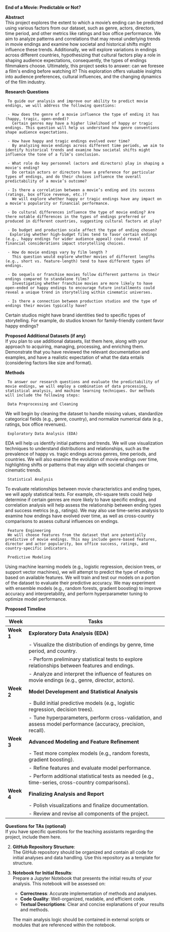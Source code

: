 **End of a Movie: Predictable or Not?**  

**Abstract**  
     This project explores the extent to which a movie’s ending can be predicted using various factors from our dataset, such as genre, actors, directors, time period, and other metrics like ratings and box office performance. We aim to analyze patterns and correlations that may reveal underlying trends in movie endings and examine how societal and historical shifts might influence these trends. Additionally, we will explore variations in endings across different countries, hypothesizing that cultural factors play a role in shaping audience expectations, consequently, the types of endings filmmakers choose. Ultimately, this project seeks to answer: can we foresee a film's ending before watching it? This exploration offers valuable insights into audience preferences, cultural influences, and the changing dynamics of the film industry.

**Research Questions**

     To guide our analysis and improve our ability to predict movie endings, we will address the following questions:
     
     - How does the genre of a movie influence the type of ending it has (happy, tragic, open-ended)?
       Certain genres may have a higher likelihood of happy or tragic endings. This question will help us understand how genre conventions shape audience expectations.
       
     - How have happy and tragic endings evolved over time?
       By analyzing movie endings across different time periods, we aim to identify historical trends and examine how societal shifts might influence the tone of a film’s conclusion.
       
     - What role do key personnel (actors and directors) play in shaping a movie's ending?
       Do certain actors or directors have a preference for particular types of endings, and do their choices influence the overall predictability of a movie’s outcome?
       
     - Is there a correlation between a movie’s ending and its success (ratings, box office revenue, etc.)?
       We will explore whether happy or tragic endings have any impact on a movie's popularity or financial performance.
     
     - Do cultural differences influence the type of movie ending? Are there notable differences in the types of endings preferred or produced in different countries, suggesting cultural factors at play?
    
     - Do budget and production scale affect the type of ending chosen?
      Exploring whether high-budget films tend to favor certain endings (e.g., happy endings for wider audience appeal) could reveal if financial considerations impact storytelling choices.

     - How do movie endings vary by film length ?
       This question would explore whether movies of different lengths (e.g., short vs. feature-length) tend to have different types of endings.

     - Do sequels or franchise movies follow different patterns in their endings compared to standalone films?
       Investigating whether franchise movies are more likely to have open-ended or happy endings to encourage future installments could reveal a unique trend in storytelling within cinematic universes.
       
     - Is there a connection between production studios and the type of endings their movies typically have?
Certain studios might have brand identities tied to specific types of storytelling. For example, do studios known for family-friendly content favor happy endings?



**Proposed Additional Datasets (if any)**  
     If you plan to use additional datasets, list them here, along with your approach to acquiring, managing, processing, and enriching them. Demonstrate that you have reviewed the relevant documentation and examples, and have a realistic expectation of what the data entails (considering factors like size and format).

**Methods**  
     
     To answer our research questions and evaluate the predictability of movie endings, we will employ a combination of data processing, statistical analysis, and machine learning techniques. Our methods will include the following steps:

     Data Preprocessing and Cleaning
We will begin by cleaning the dataset to handle missing values, standardize categorical fields (e.g., genre, country), and normalize numerical data (e.g., ratings, box office revenues).

     Exploratory Data Analysis (EDA)
EDA will help us identify initial patterns and trends. We will use visualization techniques to understand distributions and relationships, such as the prevalence of happy vs. tragic endings across genres, time periods, and countries. We will also examine the evolution of movie endings over time, highlighting shifts or patterns that may align with societal changes or cinematic trends.

     Statistical Analysis
To evaluate relationships between movie characteristics and ending types, we will apply statistical tests. For example, chi-square tests could help determine if certain genres are more likely to have specific endings, and correlation analysis will help assess the relationship between ending types and success metrics (e.g., ratings).
We may also use time-series analysis to examine how endings have evolved over time, as well as cross-country comparisons to assess cultural influences on endings.

     Feature Engineering
     We will choose features from the dataset that are potentially predictive of movie endings. This may include genre-based features, director and actor popularity, box office success, ratings, and country-specific indicators.

     Predictive Modeling
Using machine learning models (e.g., logistic regression, decision trees, or support vector machines), we will attempt to predict the type of ending based on available features. We will train and test our models on a portion of the dataset to evaluate their predictive accuracy.
We may experiment with ensemble models (e.g., random forests, gradient boosting) to improve accuracy and interpretability, and perform hyperparameter tuning to optimize model performance.

**Proposed Timeline**  


| **Week** | **Tasks**                                                                                                                                                        |
|----------|-----------------------------------------------------------------------------------------------------------------------------------------------------------------|
| **Week 1** | **Exploratory Data Analysis (EDA)**                                                                                                                             |
|          | - Visualize the distribution of endings by genre, time period, and country.                                                                                     |
|          | - Perform preliminary statistical tests to explore relationships between features and endings.                                                                  |
|          | - Analyze and interpret the influence of features on movie endings (e.g., genre, director, actors).                                                              |
| **Week 2** | **Model Development and Statistical Analysis**                                                                                                                  |
|          | - Build initial predictive models (e.g., logistic regression, decision trees).                                                                                   |
|          | - Tune hyperparameters, perform cross-validation, and assess model performance (accuracy, precision, recall).                                                    |
| **Week 3** | **Advanced Modeling and Feature Refinement**                                                                                                                    |
|          | - Test more complex models (e.g., random forests, gradient boosting).                                                                                           |
|          | - Refine features and evaluate model performance.                                                                                                                |
|          | - Perform additional statistical tests as needed (e.g., time-series, cross-country comparisons).                                                                 |
| **Week 4** | **Finalizing Analysis and Report**                                                                                                                               |
|          | - Polish visualizations and finalize documentation.                                                                                                            |
|          | - Review and revise all components of the project.                                                                                                              |


**Questions for TAs (optional)**  
     If you have specific questions for the teaching assistants regarding the project, include them here.

2. **GitHub Repository Structure**:  
   The GitHub repository should be organized and contain all code for initial analyses and data handling. Use this repository as a template for structure.

3. **Notebook for Initial Results**:  
   Prepare a Jupyter Notebook that presents the initial results of your analysis. This notebook will be assessed on:
   
   - **Correctness**: Accurate implementation of methods and analyses.
   - **Code Quality**: Well-organized, readable, and efficient code.
   - **Textual Descriptions**: Clear and concise explanations of your results and methods.
   
   The main analysis logic should be contained in external scripts or modules that are referenced within the notebook.
